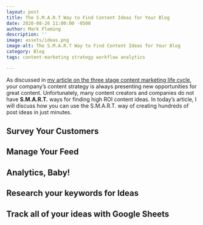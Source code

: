 ```yaml
---
layout: post
title: The S.M.A.R.T Way to Find Content Ideas for Your Blog
date: 2020-08-26 11:00:00 -0500
author: Mark Fleming
description: ''
image: assets/ideas.png
image-alt: The S.M.A.R.T Way to Find Content Ideas for Your Blog
category: Blog
tags: content-marketing strategy workflow analytics

---
```

As discussed in [my article on the three stage content marketing life cycle](https://markdfleming.com/streamline-your-content-marketing-strategy-with-the-three-stage-lifecycle/ "my article on the three stage content marketing life cycle"), your company’s content strategy is always presenting new opportunities for great content. Unfortunately, many content creators and companies do not have **S.M.A.R.T.** ways for finding high ROI content ideas. In today’s article, I will discuss how you can use the S.M.A.R.T. way of creating hundreds of post ideas in just minutes.

## Survey Your Customers

## Manage Your Feed

## Analytics, Baby!

## Research your keywords for Ideas

## Track all of your ideas with Google Sheets